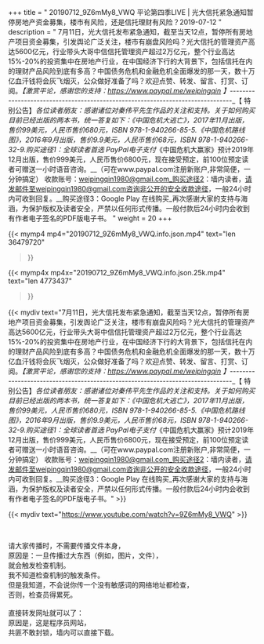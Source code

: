 +++
title = " 20190712_9Z6mMy8_VWQ 平论第四季LIVE | 光大信托紧急通知暂停房地产资金募集，楼市有风险，还是信托理财有风险？2019-07-12 "
description = " 7月11日，光大信托发布紧急通知，截至当天12点，暂停所有房地产项目资金募集，引发舆论广泛关注，楼市有崩盘风险吗？光大信托的管理资产高达5600亿元，行业带头大哥中信信托管理资产超过2万亿元，整个行业高达15%-20%的投资集中在房地产行业，在中国经济下行的大背景下，包括信托在内的理财产品风险到底有多高？中国债务危机和金融危机全面爆发的那一天，数十万亿血汗钱将会灰飞烟灭，公众做好准备了吗？欢迎点赞、转发、留言、打赏、订阅。_【激赏平论，感谢您的支持：https://www.paypal.me/weipingqin 】_-------------------------------------------------------------------------------_【 特别公告】_各位读者朋友：_感谢诸位对秦伟平先生作品的关注和支持。_关于如何购买目前已经出版的两本书，统一答复如下：_《中国危机大逃亡》，2017年11月出版，售价99美元，人民币售价680元，ISBN 978-1-940266-85-5._《中国危机路线图》，2016年9月出版，售价9.9美元，人民币售价68元，ISBN 978-1-940266-32-9._购买途径1：全球读者首选 PayPal电子支付__《中国危机大赢家》预计2019年12月出版，售价999美元，人民币售价6800元，现在接受预定，前100位预定读者可赠送一小时语音咨询。__（可在www.paypal.com注册新账户,非常简便，一分钟搞定）     收款账号：weipingqin1980@gmail.com_购买途径2：墙内读者，请发邮件至weipingqin1980@gmail.com咨询非公开的安全收款途径，一般24小时内可收到回复。__购买途径3：Google Play 在线购买_再次感谢大家的支持与海涵，为保护版权及读者安全，严禁以任何形式传播。一般付款后24小时内会收到有作者电子签名的PDF版电子书。 "
weight = 20
+++

{{< mymp4 mp4="20190712_9Z6mMy8_VWQ.info.json.mp4" 
text="len 36479720"
>}}

{{< mymp4x  mp4x="20190712_9Z6mMy8_VWQ.info.json.25k.mp4"
text="len 4773437"
>}}


{{< mydiv text="7月11日，光大信托发布紧急通知，截至当天12点，暂停所有房地产项目资金募集，引发舆论广泛关注，楼市有崩盘风险吗？光大信托的管理资产高达5600亿元，行业带头大哥中信信托管理资产超过2万亿元，整个行业高达15%-20%的投资集中在房地产行业，在中国经济下行的大背景下，包括信托在内的理财产品风险到底有多高？中国债务危机和金融危机全面爆发的那一天，数十万亿血汗钱将会灰飞烟灭，公众做好准备了吗？欢迎点赞、转发、留言、打赏、订阅。_【激赏平论，感谢您的支持：https://www.paypal.me/weipingqin 】_-------------------------------------------------------------------------------_【 特别公告】_各位读者朋友：_感谢诸位对秦伟平先生作品的关注和支持。_关于如何购买目前已经出版的两本书，统一答复如下：_《中国危机大逃亡》，2017年11月出版，售价99美元，人民币售价680元，ISBN 978-1-940266-85-5._《中国危机路线图》，2016年9月出版，售价9.9美元，人民币售价68元，ISBN 978-1-940266-32-9._购买途径1：全球读者首选 PayPal电子支付__《中国危机大赢家》预计2019年12月出版，售价999美元，人民币售价6800元，现在接受预定，前100位预定读者可赠送一小时语音咨询。__（可在www.paypal.com注册新账户,非常简便，一分钟搞定）     收款账号：weipingqin1980@gmail.com_购买途径2：墙内读者，请发邮件至weipingqin1980@gmail.com咨询非公开的安全收款途径，一般24小时内可收到回复。__购买途径3：Google Play 在线购买_再次感谢大家的支持与海涵，为保护版权及读者安全，严禁以任何形式传播。一般付款后24小时内会收到有作者电子签名的PDF版电子书。" >}}
<br>

{{< mydiv text="https://www.youtube.com/watch?v=9Z6mMy8_VWQ" >}}


<br>

请大家传播时，不需要传播文件本身，<br>
原因是：一旦传播过大东西（例如，图片，文件），<br>
就会触发检查机制。<br>
我不知道检查机制的触发条件。<br>
但是我知道，不会说你传一个没有敏感词的网络地址都检查，<br>
否则，检查员得累死。<br><br>
直接转发网址就可以了：<br>
原因是，这是程序员网站，<br>
共匪不敢封锁，墙内可以直接下载。


